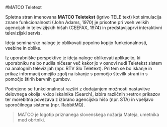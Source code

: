 
#MATCO Teletext

Spletna stran imenovana **MATCO Teletekst** (igrivo TELE text) kot simulacija znane funkcionalnosti (John Adams, 1970) je prisotne pri vseh velikih agencijah in televizijskih hišah (CEEFAX, 1974) in predstavljaprvi interaktivni televizijski servis.

Ideja seminarske naloge je oblikovati popolno kopijo funkcionalnosti, vsebine in oblike.

Iz uporabniške perspektive je ideja naloge oblikovati aplikacijo, ki uporabniku ne bo nudila ničesar več kakor jo v osnovi nudi Teletekst sistem na analognih televizijah (npr. RTV Slo Teletext). Pri tem se bo iskanje in prikaz informacij omejilo zgolj na iskanje s pomočjo številk strani in s pomočjo štirih barvnih gumbov.

Podrejeno se funkcionalnost razširi z dodajanjem možnosti nastavitve delovnega okolja: vklop iskalnika (Search), izbira različnih »retro« prikazov ter morebitna povezava z izbrano agencijsko hišo (npr. STA) in vpeljavo sporočilnega sistema (npr. RabbitMQ).


>MATCO je logotip priznanega slovenskega nožarja Mateja, umetnika med obrtniki.
